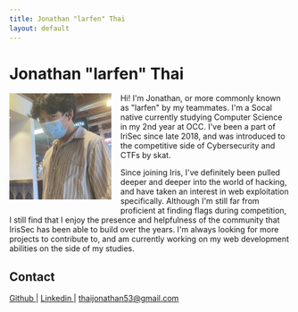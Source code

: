 ```yaml
---
title: Jonathan "larfen" Thai
layout: default
---
```


# Jonathan "larfen" Thai



<img style="float: left; height: 190px; padding-right: 16px; padding-bottom: 16px;" src="/assets/img/profiles/larfen.jpg"/>

Hi! I'm Jonathan, or more commonly known as "larfen" by my teammates. I'm a Socal native currently studying Computer Science in my 2nd year at OCC. I've been a part of IriSec since late 2018, and was introduced to the competitive side of Cybersecurity and CTFs by skat.


Since joining Iris, I've definitely been pulled deeper and deeper into the world of hacking, and have taken an interest in web exploitation specifically. Although I'm still far from proficient at finding flags during competition, I still find that I enjoy the presence and helpfulness of the community that IrisSec has been able to build over the years. I'm always looking for more projects to contribute to, and am currently working on my web development abilities on the side of my studies. 



## Contact
<a href="http://github.com/jonathanht/" target="_blank">Github </a> |
<a href="http://linkedin.com/in/jonathnthai/" target="_blank">Linkedin </a> |
thaijonathan53@gmail.com              


